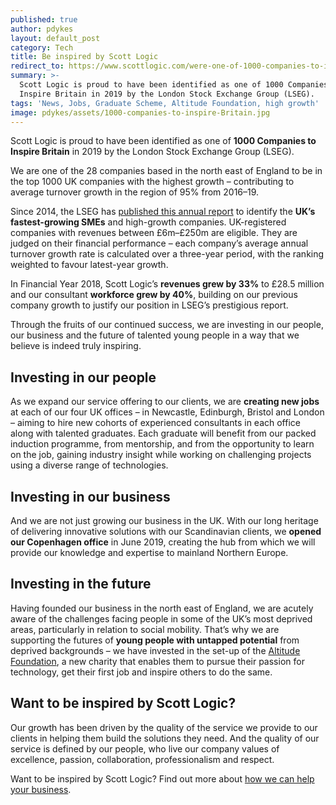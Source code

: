 ```yaml
---
published: true
author: pdykes
layout: default_post
category: Tech
title: Be inspired by Scott Logic
redirect_to: https://www.scottlogic.com/were-one-of-1000-companies-to-inspire-britain/
summary: >-
  Scott Logic is proud to have been identified as one of 1000 Companies to
  Inspire Britain in 2019 by the London Stock Exchange Group (LSEG).
tags: 'News, Jobs, Graduate Scheme, Altitude Foundation, high growth'
image: pdykes/assets/1000-companies-to-inspire-Britain.jpg
---
```

Scott Logic is proud to have been identified as one of **1000 Companies to Inspire Britain** in 2019 by the London Stock Exchange Group (LSEG).

We are one of the 28 companies based in the north east of England to be in the top 1000 UK companies with the highest growth – contributing to average turnover growth in the region of 95% from 2016–19.

Since 2014, the LSEG has [published this annual report](https://www.lseg.com/resources/1000-companies-inspire/2019-report-1000-companies-uk) to identify the **UK’s fastest-growing SMEs** and high-growth companies. UK-registered companies with revenues between £6m–£250m are eligible. They are judged on their financial performance – each company’s average annual turnover growth rate is calculated over a three-year period, with the ranking weighted to favour latest-year growth.

In Financial Year 2018, Scott Logic’s **revenues grew by 33%** to £28.5 million and our consultant **workforce grew by 40%**, building on our previous company growth to justify our position in LSEG’s prestigious report.

Through the fruits of our continued success, we are investing in our people, our business and the future of talented young people in a way that we believe is indeed truly inspiring. 

## Investing in our people

As we expand our service offering to our clients, we are **creating new jobs** at each of our four UK offices – in Newcastle, Edinburgh, Bristol and London – aiming to hire new cohorts of experienced consultants in each office along with talented graduates. Each graduate will benefit from our packed induction programme, from mentorship, and from the opportunity to learn on the job, gaining industry insight while working on challenging projects using a diverse range of technologies.

## Investing in our business

And we are not just growing our business in the UK. With our long heritage of delivering innovative solutions with our Scandinavian clients, we **opened our Copenhagen office** in June 2019, creating the hub from which we will provide our knowledge and expertise to mainland Northern Europe.

## Investing in the future

Having founded our business in the north east of England, we are acutely aware of the challenges facing people in some of the UK’s most deprived areas, particularly in relation to social mobility. That’s why we are supporting the futures of **young people with untapped potential** from deprived backgrounds – we have invested in the set-up of the [Altitude Foundation](https://altitudefoundation.org/), a new charity that enables them to pursue their passion for technology, get their first job and inspire others to do the same.

## Want to be inspired by Scott Logic?

Our growth has been driven by the quality of the service we provide to our clients in helping them build the solutions they need. And the quality of our service is defined by our people, who live our company values of excellence, passion, collaboration, professionalism and respect.

Want to be inspired by Scott Logic? Find out more about [how we can help your business](https://www.scottlogic.com/).
